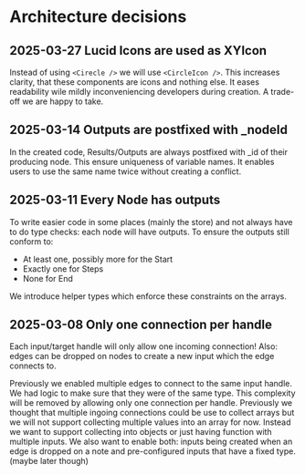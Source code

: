 # Architecture decisions

## 2025-03-27 Lucid Icons are used as XYIcon

Instead of using `<Cirecle />`  we will use `<CircleIcon />`. This increases clarity, that these components are icons and nothing else. It eases readability wile mildly inconveniencing developers during creation. A trade-off we are happy to take.

## 2025-03-14 Outputs are postfixed with _nodeId

In the created code, Results/Outputs are always postfixed with _id of their producing node.
This ensure uniqueness of variable names.
It enables users to use the same name twice without creating a conflict.

## 2025-03-11 Every Node has outputs

To write easier code in some places (mainly the store) and not always have to do type checks: each node will have outputs. To ensure the outputs still conform to:

- At least one, possibly more for the Start
- Exactly one for Steps
- None for End

We introduce helper types which enforce these constraints on the arrays.

## 2025-03-08 Only one connection per handle

Each input/target handle will only allow one incoming connection!
Also: edges can be dropped on nodes to create a new input which the edge connects to.

Previously we enabled multiple edges to connect to the same input handle. We had logic to make sure that they were of the same type.
This complexity will be removed by allowing only one connection per handle.
Previously we thought that multiple ingoing connections could be use to collect arrays but we will not support collecting multiple values into an array for now. Instead we want to support collecting into objects or just having function with multiple inputs.
We also want to enable both: inputs being created when an edge is dropped on a note and pre-configured inputs that have a fixed type. (maybe later though)
